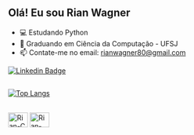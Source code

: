 ## Olá! Eu sou Rian Wagner
- 💻 Estudando Python
- 🌱 Graduando em Ciência da Computação - UFSJ
- 📫 Contate-me no email: rianwagner80@gmail.com
  
[![Linkedin Badge](https://img.shields.io/badge/-LinkedIn-blue?style=flat-square&logo=Linkedin&logoColor=white&link=https://www.linkedin.com/in/rian-wagner/)](https://www.linkedin.com/in/rian-wagner/)
##
[![Top Langs](https://github-readme-stats.vercel.app/api/top-langs/?username=rianwagner&layout=compact&theme=github_dark&langs_count=6)](https://github.com/rianwagner?tab=repositories) 
<div style="display: inline_block"><br>
  <img align="center" alt="Rian-C" height="30" width="40" 
src="https://cdn.jsdelivr.net/gh/devicons/devicon/icons/c/c-original.svg">
  <img align="center" alt="Rian-PYTHON" height="30" width="40" 
src="https://cdn.jsdelivr.net/gh/devicons/devicon/icons/python/python-original.svg" />

</div>
